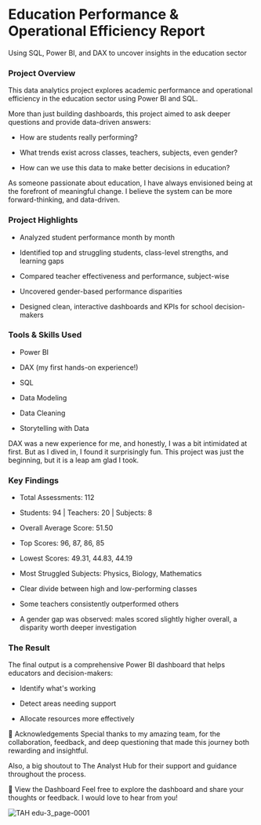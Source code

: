 # Education Performance & Operational Efficiency Report
Using SQL, Power BI, and DAX to uncover insights in the education sector

### Project Overview
This data analytics project explores academic performance and operational efficiency in the education sector using Power BI and SQL.

More than just building dashboards, this project aimed to ask deeper questions and provide data-driven answers:

* How are students really performing?

* What trends exist across classes, teachers, subjects, even gender?

* How can we use this data to make better decisions in education?

As someone passionate about education, I have always envisioned being at the forefront of meaningful change. I believe the system can be more forward-thinking, and data-driven.

### Project Highlights
* Analyzed student performance month by month

* Identified top and struggling students, class-level strengths, and learning gaps

* Compared teacher effectiveness and performance, subject-wise

* Uncovered gender-based performance disparities

* Designed clean, interactive dashboards and KPIs for school decision-makers

### Tools & Skills Used
* Power BI

* DAX (my first hands-on experience!)

* SQL

* Data Modeling

* Data Cleaning

* Storytelling with Data

DAX was a new experience for me, and honestly, I was a bit intimidated at first. But as I dived in, I found it surprisingly fun. This project was just the beginning, but it is a leap am glad I took.

### Key Findings
* Total Assessments: 112

* Students: 94 | Teachers: 20 | Subjects: 8

* Overall Average Score: 51.50

* Top Scores: 96, 87, 86, 85
* Lowest Scores: 49.31, 44.83, 44.19
* Most Struggled Subjects: Physics, Biology, Mathematics

* Clear divide between high and low-performing classes

* Some teachers consistently outperformed others

* A gender gap was observed: males scored slightly higher overall, a disparity worth deeper investigation

### The Result
The final output is a comprehensive Power BI dashboard that helps educators and decision-makers:

* Identify what's working

* Detect areas needing support

* Allocate resources more effectively

🙏 Acknowledgements
Special thanks to my amazing team, for the collaboration, feedback, and deep questioning that made this journey both rewarding and insightful.

Also, a big shoutout to The Analyst Hub for their support and guidance throughout the process.

📎 View the Dashboard
Feel free to explore the dashboard and share your thoughts or feedback. I would love to hear from you!

![TAH edu-3_page-0001](https://github.com/user-attachments/assets/d25963d7-f0d4-43c3-9c9b-fd97a16af3e5)

